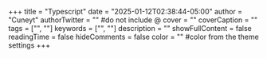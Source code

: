 +++
title = "Typescript"
date = "2025-01-12T02:38:44-05:00"
author = "Cuneyt"
authorTwitter = "" #do not include @
cover = ""
coverCaption = ""
tags = ["", ""]
keywords = ["", ""]
description = ""
showFullContent = false
readingTime = false
hideComments = false
color = "" #color from the theme settings
+++
